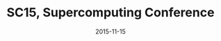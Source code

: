 ---
title: SC15, Supercomputing Conference
date: "2015-11-15"
end: "2015-11-20"
location: Austin, TX
credit: Laura Diaz
images: [image01-lg.jpg, image02-lg.jpg, image03-lg.jpg]
thumbs: [image01-thb.jpg, image02-thb.jpg, image03-thb.jpg]
---